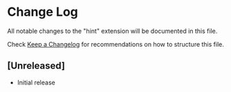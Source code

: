 # Change Log

All notable changes to the "hint" extension will be documented in this file.

Check [Keep a Changelog](http://keepachangelog.com/) for recommendations on how to structure this file.

## [Unreleased]

- Initial release